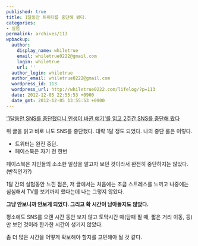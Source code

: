 ```yaml
---
published: true
title: 1달동안 트위터를 중단해 봤다.
categories:
- 실험
permalink: archives/113
wpbackup:
  author:
    display_name: whiletrue
    email: whiletrue0222@gmail.com
    login: whiletrue
    url: ''
  author_login: whiletrue
  author_email: whiletrue0222@gmail.com
  wordpress_id: 113
  wordpress_url: http://whiletrue0222.com/lifelog/?p=113
  date: 2012-12-05 22:55:53 +0900
  date_gmt: 2012-12-05 13:55:53 +0900
---
```


['1달동안 SNS를 중단했더니 인생이 바뀐 얘기'를 읽고 2주간 SNS를 중단해 봤다](http://isao76.egloos.com/2365960)

위 글을 읽고 바로 나도 SNS를 중단했다. 대략 1달 정도 되었다.
나의 중단 룰은 이렇다.

- 트위터는 완전 중단.
- 페이스북은 자기 전 한번

페이스북은 지인들의 소소한 일상을 알고자 보던 것이라서 완전히 중단하지는 않았다. (반칙인가?)

1달 간의 실험동안 느낀 점은, 저 글에서는 처음에는 조금 스트레스를 느끼고 나중에는 심심해서 TV를 보기까지 했다는데 나는 그렇지 않았다.

**그냥 안보니까 안보게 되었다. 그리고 확 시간이 남아돌지도 않았다.**

평소에도 SNS를 오랜 시간 동안 보지 않고 토막시간 때(담패 필 때, 짧은 거리 이동, 등)만 보던 것이라 한가한 시간이 생기지 않았다.

좀 더 많은 시간을 어떻게 확보해야 할지를 고민해야 될 것 같다.
